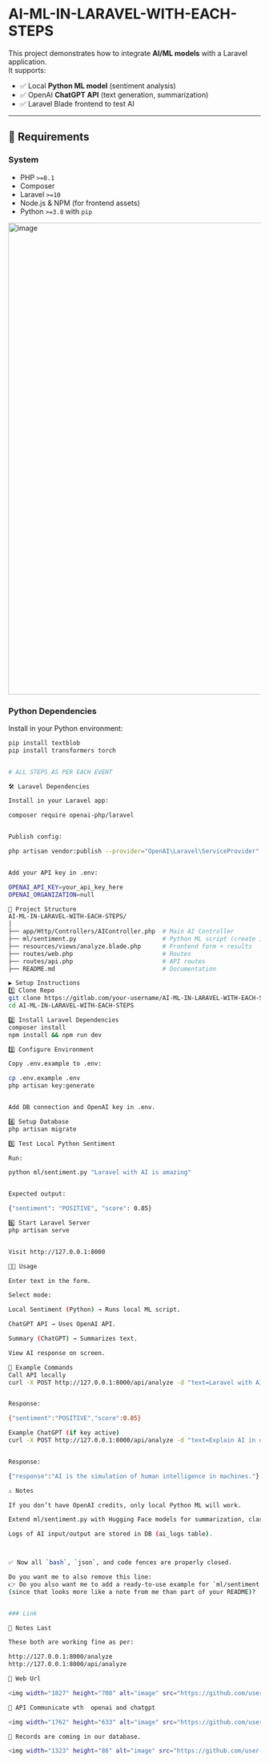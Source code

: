 # AI-ML-IN-LARAVEL-WITH-EACH-STEPS

This project demonstrates how to integrate **AI/ML models** with a Laravel application.  
It supports:

- ✅ Local **Python ML model** (sentiment analysis)  
- ✅ OpenAI **ChatGPT API** (text generation, summarization)  
- ✅ Laravel Blade frontend to test AI  

---

## 📌 Requirements

### System
- PHP `>=8.1`
- Composer
- Laravel `>=10`
- Node.js & NPM (for frontend assets)
- Python `>=3.8` with `pip`

<img width="1920" height="942" alt="image" src="https://github.com/user-attachments/assets/5d2de715-49fa-4744-83b2-9b66b5273df4" />

### Python Dependencies
Install in your Python environment:

```bash
pip install textblob
pip install transformers torch


# ALL STEPS AS PER EACH EVENT

🛠 Laravel Dependencies

Install in your Laravel app:

composer require openai-php/laravel


Publish config:

php artisan vendor:publish --provider="OpenAI\Laravel\ServiceProvider"


Add your API key in .env:

OPENAI_API_KEY=your_api_key_here
OPENAI_ORGANIZATION=null

📂 Project Structure
AI-ML-IN-LARAVEL-WITH-EACH-STEPS/
│
├── app/Http/Controllers/AIController.php  # Main AI Controller
├── ml/sentiment.py                        # Python ML script (create inside /ml folder)
├── resources/views/analyze.blade.php      # Frontend form + results
├── routes/web.php                         # Routes
├── routes/api.php                         # API routes
├── README.md                              # Documentation

▶️ Setup Instructions
1️⃣ Clone Repo
git clone https://gitlab.com/your-username/AI-ML-IN-LARAVEL-WITH-EACH-STEPS.git
cd AI-ML-IN-LARAVEL-WITH-EACH-STEPS

2️⃣ Install Laravel Dependencies
composer install
npm install && npm run dev

3️⃣ Configure Environment

Copy .env.example to .env:

cp .env.example .env
php artisan key:generate


Add DB connection and OpenAI key in .env.

4️⃣ Setup Database
php artisan migrate

5️⃣ Test Local Python Sentiment

Run:

python ml/sentiment.py "Laravel with AI is amazing"


Expected output:

{"sentiment": "POSITIVE", "score": 0.85}

6️⃣ Start Laravel Server
php artisan serve


Visit http://127.0.0.1:8000

🧑‍💻 Usage

Enter text in the form.

Select mode:

Local Sentiment (Python) → Runs local ML script.

ChatGPT API → Uses OpenAI API.

Summary (ChatGPT) → Summarizes text.

View AI response on screen.

📝 Example Commands
Call API locally
curl -X POST http://127.0.0.1:8000/api/analyze -d "text=Laravel with AI is amazing"


Response:

{"sentiment":"POSITIVE","score":0.85}

Example ChatGPT (if key active)
curl -X POST http://127.0.0.1:8000/api/analyze -d "text=Explain AI in one sentence" -d "mode=chatgpt"


Response:

{"response":"AI is the simulation of human intelligence in machines."}

⚠️ Notes

If you don’t have OpenAI credits, only local Python ML will work.

Extend ml/sentiment.py with Hugging Face models for summarization, classification, translation, etc.

Logs of AI input/output are stored in DB (ai_logs table).



✅ Now all `bash`, `json`, and code fences are properly closed.  

Do you want me to also remove this line:  
👉 Do you also want me to add a ready-to-use example for `ml/sentiment.py` inside this?  
(since that looks more like a note from me than part of your README)?


### Link

📌 Notes Last

These both are working fine as per:

http://127.0.0.1:8000/analyze
http://127.0.0.1:8000/api/analyze

📌 Web Url

<img width="1827" height="708" alt="image" src="https://github.com/user-attachments/assets/7690f7be-8de2-4129-b18c-da90c40f79e6" />

📌 API Communicate wth  openai and chatgpt

<img width="1762" height="633" alt="image" src="https://github.com/user-attachments/assets/96733dee-40ad-4cfb-90ef-e0c8a6d92d5a" />

📌 Records are coming in our database. 

<img width="1323" height="86" alt="image" src="https://github.com/user-attachments/assets/be5ef35a-0796-4930-87be-0c7fe68c5fe6" />




